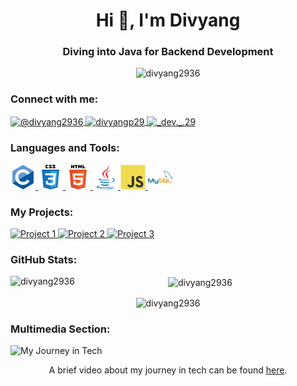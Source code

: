<h1 align="center">Hi 👋, I'm Divyang</h1>  
<h3 align="center">Diving into Java for Backend Development</h3>  

<p align="center">  
    <img src="https://github-profile-trophy.vercel.app/?username=divyang2936" alt="divyang2936" />  
</p>  

<h3 align="left">Connect with me:</h3>  
<p align="left">  
    <a href="https://twitter.com/@divyang2936" target="blank">  
        <img align="center" src="https://raw.githubusercontent.com/rahuldkjain/github-profile-readme-generator/master/src/images/icons/Social/twitter.svg" alt="@divyang2936" height="30" width="40" />  
    </a>  
    <a href="https://linkedin.com/in/divyangp29" target="blank">  
        <img align="center" src="https://raw.githubusercontent.com/rahuldkjain/github-profile-readme-generator/master/src/images/icons/Social/linked-in-alt.svg" alt="divyangp29" height="30" width="40" />  
    </a>  
    <a href="https://instagram.com/_dev._.29" target="blank">  
        <img align="center" src="https://raw.githubusercontent.com/rahuldkjain/github-profile-readme-generator/master/src/images/icons/Social/instagram.svg" alt="_dev._.29" height="30" width="40" />  
    </a>  
</p>  

<h3 align="left">Languages and Tools:</h3>  
<p align="left">  
    <a href="https://www.cprogramming.com/" target="_blank" rel="noreferrer">  
        <img src="https://raw.githubusercontent.com/devicons/devicon/master/icons/c/c-original.svg" alt="c" width="40" height="40"/>  
    </a>  
    <a href="https://www.w3schools.com/css/" target="_blank" rel="noreferrer">  
        <img src="https://raw.githubusercontent.com/devicons/devicon/master/icons/css3/css3-original-wordmark.svg" alt="css3" width="40" height="40"/>  
    </a>  
    <a href="https://www.w3.org/html/" target="_blank" rel="noreferrer">  
        <img src="https://raw.githubusercontent.com/devicons/devicon/master/icons/html5/html5-original-wordmark.svg" alt="html5" width="40" height="40"/>  
    </a>  
    <a href="https://www.java.com" target="_blank" rel="noreferrer">  
        <img src="https://raw.githubusercontent.com/devicons/devicon/master/icons/java/java-original.svg" alt="java" width="40" height="40"/>  
    </a>  
    <a href="https://developer.mozilla.org/en-US/docs/Web/JavaScript" target="_blank" rel="noreferrer">  
        <img src="https://raw.githubusercontent.com/devicons/devicon/master/icons/javascript/javascript-original.svg" alt="javascript" width="40" height="40"/>  
    </a>  
    <a href="https://www.mysql.com/" target="_blank" rel="noreferrer">  
        <img src="https://raw.githubusercontent.com/devicons/devicon/master/icons/mysql/mysql-original-wordmark.svg" alt="mysql" width="40" height="40"/>  
    </a>  
</p>  

<h3 align="left">My Projects:</h3>  
<p align="left">  
    <a href="https://github.com/your-project-link" target="_blank">  
        <img src="https://via.placeholder.com/150" alt="Project 1" width="150" height="100" />  
    </a>  
    <a href="https://github.com/your-project-link" target="_blank">  
        <img src="https://via.placeholder.com/150" alt="Project 2" width="150" height="100" />  
    </a>  
    <a href="https://github.com/your-project-link" target="_blank">  
        <img src="https://via.placeholder.com/150" alt="Project 3" width="150" height="100" />  
    </a>  
</p>  

<h3 align="left">GitHub Stats:</h3>  
<p align="center">  
    <img align="left" src="https://github-readme-stats.vercel.app/api/top-langs?username=divyang2936&show_icons=true&locale=en&layout=compact" alt="divyang2936" />  
</p>  
<p align="center">  
    <img align="center" src="https://github-readme-stats.vercel.app/api?username=divyang2936&show_icons=true&locale=en" alt="divyang2936" />  
</p>  
<p align="center">  
    <img align="center" src="https://github-readme-streak-stats.herokuapp.com/?user=divyang2936&" alt="divyang2936" />  
</p>  

<h3 align="left">Multimedia Section:</h3>  
<p align="left">  
    <img src="https://via.placeholder.com/600x300" alt="My Journey in Tech" width="600" height="300" />  
    <p align="center">A brief video about my journey in tech can be found <a href="https://www.youtube.com/watch?v=your_video_link" target="_blank">here</a>.</p>  
</p>

